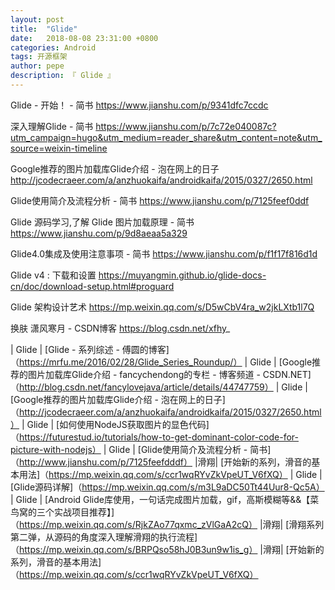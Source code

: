 ```yaml
---
layout: post
title:  "Glide"
date:   2018-08-08 23:31:00 +0800
categories: Android
tags: 开源框架
author: pepe
description: 『 Glide 』
---
```


Glide - 开始！ - 简书
https://www.jianshu.com/p/9341dfc7ccdc

深入理解Glide - 简书
https://www.jianshu.com/p/7c72e040087c?utm_campaign=hugo&utm_medium=reader_share&utm_content=note&utm_source=weixin-timeline

Google推荐的图片加载库Glide介绍 - 泡在网上的日子
http://jcodecraeer.com/a/anzhuokaifa/androidkaifa/2015/0327/2650.html

Glide使用简介及流程分析 - 简书
https://www.jianshu.com/p/7125feef0ddf

Glide 源码学习,了解 Glide 图片加载原理 - 简书
https://www.jianshu.com/p/9d8aeaa5a329

Glide4.0集成及使用注意事项 - 简书
https://www.jianshu.com/p/f1f17f816d1d

Glide v4 : 下载和设置
https://muyangmin.github.io/glide-docs-cn/doc/download-setup.html#proguard

Glide 架构设计艺术
https://mp.weixin.qq.com/s/D5wCbV4ra_w2jkLXtb1l7Q

换肤
潇风寒月 - CSDN博客
https://blog.csdn.net/xfhy_


| Glide | [Glide  - 系列综述 - 傅圆的博客]（https://mrfu.me/2016/02/28/Glide_Series_Roundup/）
| Glide | [Google推荐的图片加载库Glide介绍 -  fancychendong的专栏 - 博客频道 -  CSDN.NET]（http://blog.csdn.net/fancylovejava/article/details/44747759）
| Glide | [Google推荐的图片加载库Glide介绍 - 泡在网上的日子]（http://jcodecraeer.com/a/anzhuokaifa/androidkaifa/2015/0327/2650.html）
| Glide | [如何使用NodeJS获取图片的显色代码]（https://futurestud.io/tutorials/how-to-get-dominant-color-code-for-picture-with-nodejs）
| Glide | [Glide使用简介及流程分析 - 简书]（http://www.jianshu.com/p/7125feefdddf）
|滑翔| [开始新的系列，滑音的基本用法]（https://mp.weixin.qq.com/s/ccr1wqRYvZkVpeUT_V6fXQ）
| Glide | [Glide源码详解]（https://mp.weixin.qq.com/s/m3L9aDC50Tt44Uur8-Qc5A）
| Glide | [Android Glide库使用，一句话完成图片加载，gif，高斯模糊等&&【菜鸟窝的三个实战项目推荐】]（https://mp.weixin.qq.com/s/RjkZAo77qxmc_zVlGaA2cQ）
|滑翔| [滑翔系列第二弹，从源码的角度深入理解滑翔的执行流程]（https://mp.weixin.qq.com/s/BRPQso58hJ0B3un9w1is_g）
|滑翔| [开始新的系列，滑音的基本用法]（https://mp.weixin.qq.com/s/ccr1wqRYvZkVpeUT_V6fXQ）



